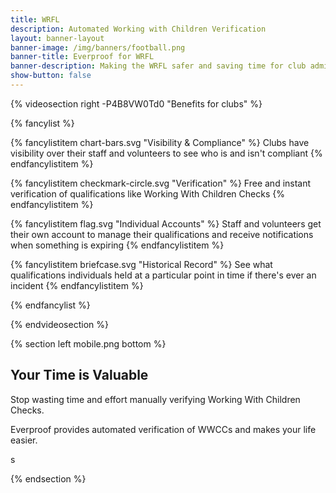 ```yaml
---
title: WRFL
description: Automated Working with Children Verification
layout: banner-layout
banner-image: /img/banners/football.png
banner-title: Everproof for WRFL
banner-description: Making the WRFL safer and saving time for club administrators.
show-button: false
---
```


{% videosection right -P4B8VW0Td0 "Benefits for clubs" %}

{% fancylist %}

{% fancylistitem chart-bars.svg "Visibility & Compliance" %}
Clubs have visibility over their staff and volunteers to see who is and isn't compliant
{% endfancylistitem %}

{% fancylistitem checkmark-circle.svg "Verification" %}
Free and instant verification of qualifications like Working With Children Checks
{% endfancylistitem %}

{% fancylistitem flag.svg "Individual Accounts" %}
Staff and volunteers get their own account to manage their qualifications and receive notifications when something is expiring
{% endfancylistitem %}

{% fancylistitem briefcase.svg "Historical Record" %}
See what qualifications individuals held at a particular point in time if there's ever an incident
{% endfancylistitem %}

{% endfancylist %}

{% endvideosection %}

{% section left mobile.png bottom %}

## Your Time is Valuable

Stop wasting time and effort manually verifying Working With Children Checks.

Everproof provides automated verification of WWCCs and makes your life easier.

s

{% endsection %}
